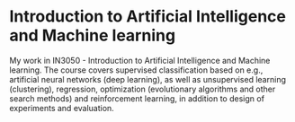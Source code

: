 # Introduction to Artificial Intelligence and Machine learning
My work in IN3050 - Introduction to Artificial Intelligence and Machine learning. The course covers supervised classification based on e.g., 
artificial neural networks (deep learning), as well as unsupervised learning (clustering), regression, optimization (evolutionary algorithms and 
other search methods) and reinforcement learning, in addition to design of experiments and evaluation. 
